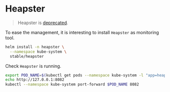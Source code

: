 # Heapster

> Heapster is [deprecated](https://github.com/kubernetes-retired/heapster/blob/master/docs/deprecation.md).

To ease the management, it is interesting to install `Heapster` as monitoring tool.

```bash
helm install -n heapster \
  --namespace kube-system \
  stable/heapster
```

Check `Heapster` is running.

```bash
export POD_NAME=$(kubectl get pods --namespace kube-system -l "app=heapster-heapster" -o jsonpath="{.items[0].metadata.name}")
echo http://127.0.0.1:8082
kubectl --namespace kube-system port-forward $POD_NAME 8082
```
